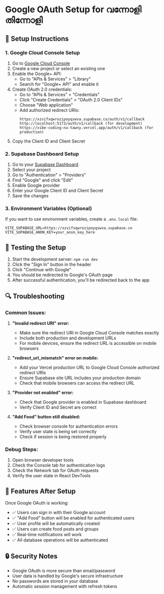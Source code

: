 # Google OAuth Setup for വന്നോളി തിന്നോളി

## 🔧 Setup Instructions

### 1. Google Cloud Console Setup

1. Go to [Google Cloud Console](https://console.cloud.google.com/)
2. Create a new project or select an existing one
3. Enable the Google+ API:
   - Go to "APIs & Services" > "Library"
   - Search for "Google+ API" and enable it
4. Create OAuth 2.0 credentials:
   - Go to "APIs & Services" > "Credentials"
   - Click "Create Credentials" > "OAuth 2.0 Client IDs"
   - Choose "Web application"
   - Add authorized redirect URIs:
     ```
     https://xzvifxqwrozipoyqswva.supabase.co/auth/v1/callback
     http://localhost:5173/auth/v1/callback (for development)
     https://vibe-coding-nu-tawny.vercel.app/auth/v1/callback (for production)
     ```
5. Copy the Client ID and Client Secret

### 2. Supabase Dashboard Setup

1. Go to your [Supabase Dashboard](https://supabase.com/dashboard)
2. Select your project
3. Go to "Authentication" > "Providers"
4. Find "Google" and click "Edit"
5. Enable Google provider
6. Enter your Google Client ID and Client Secret
7. Save the changes

### 3. Environment Variables (Optional)

If you want to use environment variables, create a `.env.local` file:

```env
VITE_SUPABASE_URL=https://xzvifxqwrozipoyqswva.supabase.co
VITE_SUPABASE_ANON_KEY=your_anon_key_here
```

## 🚀 Testing the Setup

1. Start the development server: `npm run dev`
2. Click the "Sign In" button in the header
3. Click "Continue with Google"
4. You should be redirected to Google's OAuth page
5. After successful authentication, you'll be redirected back to the app

## 🔍 Troubleshooting

### Common Issues:

1. **"Invalid redirect URI" error:**
   - Make sure the redirect URI in Google Cloud Console matches exactly
   - Include both production and development URLs
   - For mobile devices, ensure the redirect URL is accessible on mobile browsers

2. **"redirect_url_mismatch" error on mobile:**
   - Add your Vercel production URL to Google Cloud Console authorized redirect URIs
   - Ensure Supabase site URL includes your production domain
   - Check that mobile browsers can access the redirect URL

2. **"Provider not enabled" error:**
   - Check that Google provider is enabled in Supabase dashboard
   - Verify Client ID and Secret are correct

3. **"Add Food" button still disabled:**
   - Check browser console for authentication errors
   - Verify user state is being set correctly
   - Check if session is being restored properly

### Debug Steps:

1. Open browser developer tools
2. Check the Console tab for authentication logs
3. Check the Network tab for OAuth requests
4. Verify the user state in React DevTools

## 📱 Features After Setup

Once Google OAuth is working:

- ✅ Users can sign in with their Google account
- ✅ "Add Food" button will be enabled for authenticated users
- ✅ User profile will be automatically created
- ✅ Users can create food posts and groups
- ✅ Real-time notifications will work
- ✅ All database operations will be authenticated

## 🔒 Security Notes

- Google OAuth is more secure than email/password
- User data is handled by Google's secure infrastructure
- No passwords are stored in your database
- Automatic session management with refresh tokens 